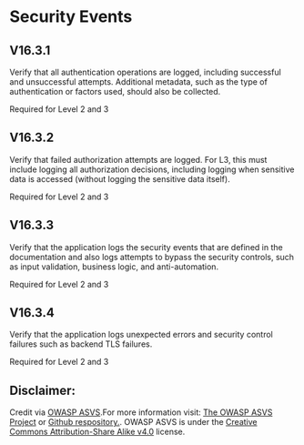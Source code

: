 #  Security Events
## V16.3.1
Verify that all authentication operations are logged, including successful and unsuccessful attempts. Additional metadata, such as the type of authentication or factors used, should also be collected.
Required for Level 2 and 3
## V16.3.2
Verify that failed authorization attempts are logged. For L3, this must include logging all authorization decisions, including logging when sensitive data is accessed (without logging the sensitive data itself).
Required for Level 2 and 3
## V16.3.3
Verify that the application logs the security events that are defined in the documentation and also logs attempts to bypass the security controls, such as input validation, business logic, and anti-automation.
Required for Level 2 and 3
## V16.3.4
Verify that the application logs unexpected errors and security control failures such as backend TLS failures.
Required for Level 2 and 3

## Disclaimer:
Credit via [OWASP ASVS](https://owasp.org/www-project-application-security-verification-standard/).For more information visit: [The OWASP ASVS Project](https://owasp.org/www-project-application-security-verification-standard/) or [Github respository.](https://github.com/OWASP/ASVS). OWASP ASVS is under the [Creative Commons Attribution-Share Alike v4.0](https://github.com/OWASP/ASVS/blob/v5.0.0/LICENSE.md) license.
